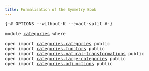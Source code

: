 ```yaml
---
title: Formalisation of the Symmetry Book
---
```


<pre class="Agda"><a id="60" class="Symbol">{-#</a> <a id="64" class="Keyword">OPTIONS</a> <a id="72" class="Pragma">--without-K</a> <a id="84" class="Pragma">--exact-split</a> <a id="98" class="Symbol">#-}</a>

<a id="103" class="Keyword">module</a> <a id="110" href="categories.html" class="Module">categories</a> <a id="121" class="Keyword">where</a>

<a id="128" class="Keyword">open</a> <a id="133" class="Keyword">import</a> <a id="140" href="categories.categories.html" class="Module">categories.categories</a> <a id="162" class="Keyword">public</a>
<a id="169" class="Keyword">open</a> <a id="174" class="Keyword">import</a> <a id="181" href="categories.functors.html" class="Module">categories.functors</a> <a id="201" class="Keyword">public</a>
<a id="208" class="Keyword">open</a> <a id="213" class="Keyword">import</a> <a id="220" href="categories.natural-transformations.html" class="Module">categories.natural-transformations</a> <a id="255" class="Keyword">public</a>
<a id="262" class="Keyword">open</a> <a id="267" class="Keyword">import</a> <a id="274" href="categories.large-categories.html" class="Module">categories.large-categories</a> <a id="302" class="Keyword">public</a>
<a id="309" class="Keyword">open</a> <a id="314" class="Keyword">import</a> <a id="321" href="categories.adjunctions.html" class="Module">categories.adjunctions</a> <a id="344" class="Keyword">public</a>
</pre>